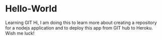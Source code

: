 # Hello-World
Learning GIT
Hi, I am doing this to learn more about creating a repository for a nodejs application and to deploy this app from GIT hub to Heroku. Wish me luck!
